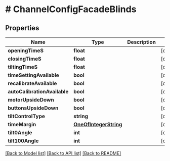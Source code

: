 # # ChannelConfigFacadeBlinds

## Properties

Name | Type | Description | Notes
------------ | ------------- | ------------- | -------------
**openingTimeS** | **float** |  | [optional]
**closingTimeS** | **float** |  | [optional]
**tiltingTimeS** | **float** |  | [optional]
**timeSettingAvailable** | **bool** |  | [optional]
**recalibrateAvailable** | **bool** |  | [optional]
**autoCalibrationAvailable** | **bool** |  | [optional]
**motorUpsideDown** | **bool** |  | [optional]
**buttonsUpsideDown** | **bool** |  | [optional]
**tiltControlType** | **string** |  | [optional]
**timeMargin** | [**OneOfIntegerString**](OneOfIntegerString.md) |  | [optional]
**tilt0Angle** | **int** |  | [optional]
**tilt100Angle** | **int** |  | [optional]

[[Back to Model list]](../../README.md#models) [[Back to API list]](../../README.md#endpoints) [[Back to README]](../../README.md)
